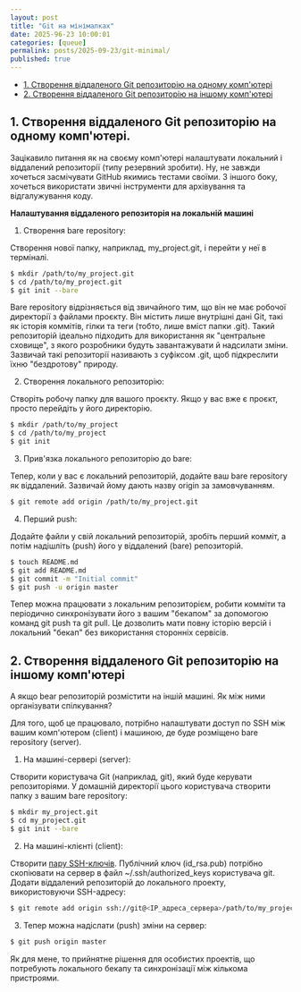```yaml
---
layout: post
title: "Git на мінімалках"
date: 2025-96-23 10:00:01
categories: [queue]
permalink: posts/2025-09-23/git-minimal/
published: true
---
```


<!-- TOC BEGIN -->
- [1. Створення віддаленого Git  репозиторію на одному комп'ютері](#p1)
- [2. Створення віддаленого Git  репозиторію на іншому комп'ютері](#p2)


<!-- TOC END-->

## <a name="p1">1. Створення віддаленого Git  репозиторію на одному комп'ютері. </a>

Зацікавило питання як на своєму комп'ютері  налаштувати локальний і віддалений репозиторії (типу резервний зробити). Ну, не завжди хочеться засмічувати GitHub  якимись тестами своїми. З іншого боку, хочеться використати звичні інструменти для архівування та відгалужування коду.  

 
**Налаштування віддаленого репозиторія на локальній машині**
 
1. Створення bare repository: 

Створення нової папку, наприклад, my_project.git, і перейти у неї в терміналі.
 
```bash
$ mkdir /path/to/my_project.git
$ cd /path/to/my_project.git
$ git init --bare
```
Bare repository відрізняється від звичайного тим, що він не має робочої директорії з файлами проєкту. Він містить лише внутрішні дані Git, такі як історія коммітів, гілки та теги (тобто, лише вміст папки .git). Такий репозиторій ідеально підходить для використання як "центральне сховище", з якого розробники будуть завантажувати й надсилати зміни.
Зазвичай такі репозиторії називають з суфіксом .git, щоб підкреслити їхню "бездротову" природу.
 
2. Створення локального репозиторію:

Створіть робочу папку для вашого проєкту. Якщо у вас вже є проєкт, просто перейдіть у його директорію.
 
 
```bash
$ mkdir /path/to/my_project
$ cd /path/to/my_project
$ git init
```
 
3. Прив'язка локального репозиторію до bare:

Тепер, коли у вас є локальний репозиторій, додайте ваш bare repository як віддалений. Зазвичай йому дають назву origin за замовчуванням.
 
 
```bash
$ git remote add origin /path/to/my_project.git
``` 

4. Перший push:

Додайте файли у свій локальний репозиторій, зробіть перший комміт, а потім надішліть (push) його у віддалений (bare) репозиторій.
 
 
```bash
$ touch README.md
$ git add README.md
$ git commit -m "Initial commit"
$ git push -u origin master
``` 
 
Тепер  можна працювати з локальним репозиторієм, робити комміти та періодично синхронізувати його з вашим "бекапом" за допомогою команд git push та git pull. Це дозволить  мати повну історію версій і локальний "бекап" без використання сторонніх сервісів.

## <a name="p2">2. Створення віддаленого Git  репозиторію на іншому комп'ютері</a>

А якщо bear  репозиторій розмістити на іншій машині. Як між ними організувати спілкування?
 
Для того, щоб це працювало,  потрібно налаштувати доступ по SSH між вашим комп'ютером (client) і машиною, де буде розміщено bare repository (server). 

1. На машині-сервері (server):

Створити користувача Git (наприклад, git), який буде керувати репозиторіями.
У домашній директорії цього користувача створити папку з вашим bare repository:
```bash 
$ mkdir my_project.git
$ cd my_project.git
$ git init --bare
```

2. На машині-клієнті (client):
 
Створити [пару SSH-ключів](https://docs.github.com/en/authentication/connecting-to-github-with-ssh/generating-a-new-ssh-key-and-adding-it-to-the-ssh-agent). Публічний ключ (id_rsa.pub) потрібно скопіювати на сервер в файл ~/.ssh/authorized_keys користувача git.
Додати віддалений репозиторій до  локального проекту, використовуючи SSH-адресу:
 
```bash 
$ git remote add origin ssh://git@<IP_адреса_сервера>/path/to/my_project.git
```

3. Тепер можна надіслати (push)  зміни на сервер:
 
```bash 
$ git push origin master
``` 
 
Як для мене, то  прийнятне рішення для особистих проектів, що потребують локального бекапу та синхронізації між кількома пристроями.

 